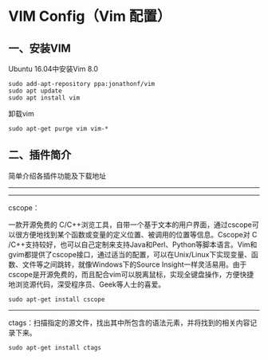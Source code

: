# VIM Config（Vim 配置）

## 一、安装VIM

Ubuntu 16.04中安装Vim 8.0
```
sudo add-apt-repository ppa:jonathonf/vim
sudo apt update
sudo apt install vim
```
卸载vim
```
sudo apt-get purge vim vim-*
```
## 二、插件简介

简单介绍各插件功能及下载地址

---


---
cscope：

一款开源免费的 C/C++浏览工具，自带一个基于文本的用户界面，通过cscope可以很方便地找到某个函数或变量的定义位置、被调用的位置等信息。Cscope对 C /C++支持较好，也可以自己定制来支持Java和Perl、Python等脚本语言。Vim和gvim都提供了cscope接口，通过适当的配置，可以在Unix/Linux下实现变量、函数、文件等之间跳转，就像Windows下的Source Insight一样灵活易用。由于cscope是开源免费的，而且配合vim可以脱离鼠标，实现全键盘操作，方便快捷地浏览源代码，深受程序员、Geek等人士的喜爱。
```
sudo apt-get install cscope
```
---

ctags：扫描指定的源文件，找出其中所包含的语法元素，并将找到的相关内容记录下来。
```
sudo apt-get install ctags
```


